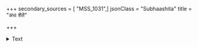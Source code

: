 +++
secondary_sources = [ "MSS_1031",]
jsonClass = "Subhaashita"
title = "अधः शेते"

+++

<details><summary>Text</summary>

अधः शेते शम्भुस्तव चरणमाधाय हृदये बहिर्द्वारे दौवारिकपदमुपेतः कमलजः।  
विडौजा वैफल्यं भजति निजविज्ञापनकृते तावहं दासः स्यामिति मनसि लज्जा भयमपि॥
</details>

